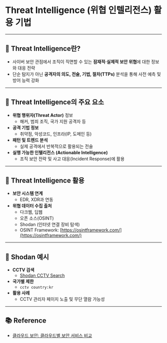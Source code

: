 

# Threat Intelligence (위협 인텔리전스) 활용 기법

---

## 📌 Threat Intelligence란?

- 사이버 보안 관점에서 조직이 직면할 수 있는 **잠재적·실제적 보안 위협**에 대한 정보와 대응 전략
- 단순 탐지가 아닌 **공격자의 의도, 전술, 기법, 절차(TTPs)** 분석을 통해 사전 예측 및 방어 능력 강화

---

## 📌 Threat Intelligence의 주요 요소

- **위협 행위자(Threat Actor)** 정보  
  - 해커, 범죄 조직, 국가 지원 공격자 등
- **공격 기법 정보**  
  - 취약점, 악성코드, 인프라(IP, 도메인 등)
- **패턴 및 트렌드 분석**  
  - 실제 공격에서 반복적으로 활용되는 전술
- **실행 가능한 인텔리전스 (Actionable Intelligence)**  
  - 조직 보안 전략 및 사고 대응(Incident Response)에 활용

---

## 📌 Threat Intelligence 활용

- **보안 시스템 연계**
  - EDR, XDR과 연동
- **위협 데이터 수집 출처**
  - 다크웹, 딥웹
  - 오픈 소스(OSINT)
  - Shodan (인터넷 연결 장비 탐색)
  - OSINT Framework: [https://osintframework.com/](https://osintframework.com/)

---

## 📌 Shodan 예시

- **CCTV 검색**
  - [Shodan CCTV Search](https://www.shodan.io/search?query=cctv)
- **국가별 제한**
  - `cctv country:kr`
- **활용 사례**
  - CCTV 관리자 페이지 노출 및 무단 열람 가능성

---

## 📚 Reference

- [클라우드 보안: 클라우드별 보안 서비스 비교](https://spacek82.tistory.com/18)